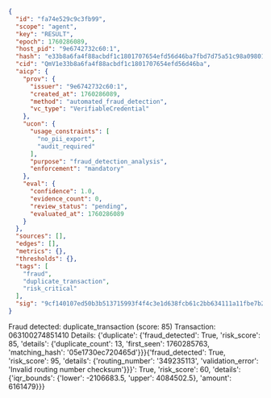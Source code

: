 ```json
{
  "id": "fa74e529c9c3fb99",
  "scope": "agent",
  "key": "RESULT",
  "epoch": 1760286089,
  "host_pid": "9e6742732c60:1",
  "hash": "e33b8a6fa4f88acbdf1c1801707654efd56d46ba7fbd7d75a51c98a098013e4b",
  "cid": "QmV1e33b8a6fa4f88acbdf1c1801707654efd56d46ba",
  "aicp": {
    "prov": {
      "issuer": "9e6742732c60:1",
      "created_at": 1760286089,
      "method": "automated_fraud_detection",
      "vc_type": "VerifiableCredential"
    },
    "ucon": {
      "usage_constraints": [
        "no_pii_export",
        "audit_required"
      ],
      "purpose": "fraud_detection_analysis",
      "enforcement": "mandatory"
    },
    "eval": {
      "confidence": 1.0,
      "evidence_count": 0,
      "review_status": "pending",
      "evaluated_at": 1760286089
    }
  },
  "sources": [],
  "edges": [],
  "metrics": {},
  "thresholds": {},
  "tags": [
    "fraud",
    "duplicate_transaction",
    "risk_critical"
  ],
  "sig": "9cf140107ed50b3b513715993f4f4c3e1d638fcb61c2bb634111a11fbe7b24ab"
}
```

Fraud detected: duplicate_transaction (score: 85)
Transaction: 063100274851410
Details: {'duplicate': {'fraud_detected': True, 'risk_score': 85, 'details': {'duplicate_count': 13, 'first_seen': 1760285763, 'matching_hash': '05e1730ec720465d'}}}{'fraud_detected': True, 'risk_score': 95, 'details': {'routing_number': '349235113', 'validation_error': 'Invalid routing number checksum'}}}': True, 'risk_score': 60, 'details': {'iqr_bounds': {'lower': -2106683.5, 'upper': 4084502.5}, 'amount': 6161479}}}